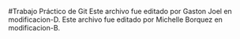 #Trabajo Práctico de Git
Este archivo fue editado por Gaston Joel en modificacion-D.
Este archivo fue editado por Michelle Borquez en modificacion-B.